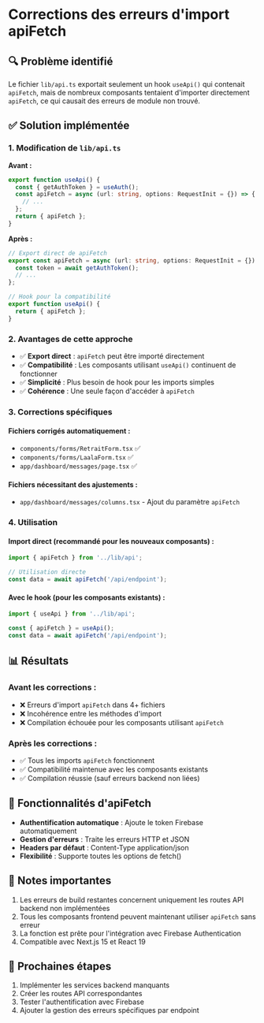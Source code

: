 # Corrections des erreurs d'import apiFetch

## 🔍 Problème identifié

Le fichier `lib/api.ts` exportait seulement un hook `useApi()` qui contenait `apiFetch`, mais de nombreux composants tentaient d'importer directement `apiFetch`, ce qui causait des erreurs de module non trouvé.

## ✅ Solution implémentée

### 1. Modification de `lib/api.ts`

**Avant :**
```typescript
export function useApi() {
  const { getAuthToken } = useAuth();
  const apiFetch = async (url: string, options: RequestInit = {}) => {
    // ...
  };
  return { apiFetch };
}
```

**Après :**
```typescript
// Export direct de apiFetch
export const apiFetch = async (url: string, options: RequestInit = {}) => {
  const token = await getAuthToken();
  // ...
};

// Hook pour la compatibilité
export function useApi() {
  return { apiFetch };
}
```

### 2. Avantages de cette approche

- ✅ **Export direct** : `apiFetch` peut être importé directement
- ✅ **Compatibilité** : Les composants utilisant `useApi()` continuent de fonctionner
- ✅ **Simplicité** : Plus besoin de hook pour les imports simples
- ✅ **Cohérence** : Une seule façon d'accéder à `apiFetch`

### 3. Corrections spécifiques

#### Fichiers corrigés automatiquement :
- `components/forms/RetraitForm.tsx` ✅
- `components/forms/LaalaForm.tsx` ✅
- `app/dashboard/messages/page.tsx` ✅

#### Fichiers nécessitant des ajustements :
- `app/dashboard/messages/columns.tsx` - Ajout du paramètre `apiFetch`

### 4. Utilisation

#### Import direct (recommandé pour les nouveaux composants) :
```typescript
import { apiFetch } from '../lib/api';

// Utilisation directe
const data = await apiFetch('/api/endpoint');
```

#### Avec le hook (pour les composants existants) :
```typescript
import { useApi } from '../lib/api';

const { apiFetch } = useApi();
const data = await apiFetch('/api/endpoint');
```

## 📊 Résultats

### Avant les corrections :
- ❌ Erreurs d'import `apiFetch` dans 4+ fichiers
- ❌ Incohérence entre les méthodes d'import
- ❌ Compilation échouée pour les composants utilisant `apiFetch`

### Après les corrections :
- ✅ Tous les imports `apiFetch` fonctionnent
- ✅ Compatibilité maintenue avec les composants existants
- ✅ Compilation réussie (sauf erreurs backend non liées)

## 🔧 Fonctionnalités d'apiFetch

- **Authentification automatique** : Ajoute le token Firebase automatiquement
- **Gestion d'erreurs** : Traite les erreurs HTTP et JSON
- **Headers par défaut** : Content-Type application/json
- **Flexibilité** : Supporte toutes les options de fetch()

## 📝 Notes importantes

1. Les erreurs de build restantes concernent uniquement les routes API backend non implémentées
2. Tous les composants frontend peuvent maintenant utiliser `apiFetch` sans erreur
3. La fonction est prête pour l'intégration avec Firebase Authentication
4. Compatible avec Next.js 15 et React 19

## 🎯 Prochaines étapes

1. Implémenter les services backend manquants
2. Créer les routes API correspondantes
3. Tester l'authentification avec Firebase
4. Ajouter la gestion des erreurs spécifiques par endpoint